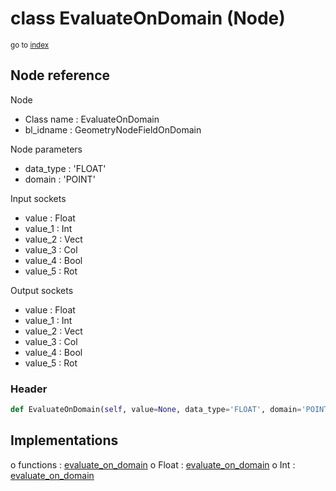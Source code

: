 # class EvaluateOnDomain (Node)

<sub>go to [index](/docs/index.md)</sub>

## Node reference

Node
 - Class name : EvaluateOnDomain
 - bl_idname : GeometryNodeFieldOnDomain

Node parameters
 - data_type : 'FLOAT'
 - domain : 'POINT'

Input sockets
 - value : Float
 - value_1 : Int
 - value_2 : Vect
 - value_3 : Col
 - value_4 : Bool
 - value_5 : Rot

Output sockets
 - value : Float
 - value_1 : Int
 - value_2 : Vect
 - value_3 : Col
 - value_4 : Bool
 - value_5 : Rot

### Header

``` python
def EvaluateOnDomain(self, value=None, data_type='FLOAT', domain='POINT', node_label=None, node_color=None):
```

## Implementations

o functions : [evaluate_on_domain](#evaluate_on_domain)
o Float : [evaluate_on_domain](#evaluate_on_domain) 
o Int : [evaluate_on_domain](#evaluate_on_domain) 


